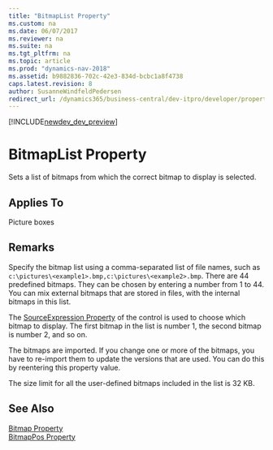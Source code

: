 ```yaml
---
title: "BitmapList Property"
ms.custom: na
ms.date: 06/07/2017
ms.reviewer: na
ms.suite: na
ms.tgt_pltfrm: na
ms.topic: article
ms.prod: "dynamics-nav-2018"
ms.assetid: b9882836-702c-42e3-834d-bcbc1a8f4738
caps.latest.revision: 8
author: SusanneWindfeldPedersen
redirect_url: /dynamics365/business-central/dev-itpro/developer/properties/devenv-properties
---
```


[!INCLUDE[newdev_dev_preview](../includes/newdev_dev_preview.md)]

# BitmapList Property
Sets a list of bitmaps from which the correct bitmap to display is selected.  
  
## Applies To  
 Picture boxes  
  
## Remarks  
 Specify the bitmap list using a comma-separated list of file names, such as `c:\pictures\<example1>.bmp,c:\pictures\<example2>.bmp`. There are 44 predefined bitmaps. They can be chosen by entering a number from 1 to 44. You can mix external bitmaps that are stored in files, with the internal bitmaps in this list.  
  
 The [SourceExpression Property](devenv-sourceexpr-property.md) of the control is used to choose which bitmap to display. The first bitmap in the list is number 1, the second bitmap is number 2, and so on.  
  
 The bitmaps are imported. If you change one or more of the bitmaps, you have to re-import them to update the versions that are used. You can do this by reentering this property value.  
  
 The size limit for all the user-defined bitmaps included in the list is 32 KB.  
  
## See Also  
 [Bitmap Property](devenv-bitmap-property.md)   
 [BitmapPos Property](devenv-bitmappos-property.md)